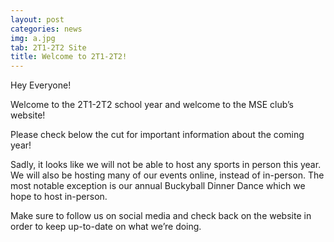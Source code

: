 ```yaml
---
layout: post
categories: news
img: a.jpg
tab: 2T1-2T2 Site
title: Welcome to 2T1-2T2!
---
```


Hey Everyone!

Welcome to the 2T1-2T2 school year and welcome to the MSE club’s website!

Please check below the cut for important information about the coming year!

<!-- more -->
Sadly, it looks like we will not be able to host any sports in person this year. We will also be hosting many of our events online, instead of in-person. The most notable exception is our annual Buckyball Dinner Dance which we hope to host in-person.

Make sure to follow us on social media and check back on the website in order to keep up-to-date on what we’re doing.
